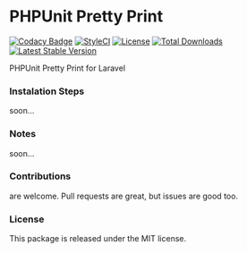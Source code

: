 <!--h-->
# PHPUnit Pretty Print

[![Codacy Badge](https://api.codacy.com/project/badge/Grade/1bd345b5a40144d48647bb79b0b8f91d)](https://www.codacy.com/app/laravel-enso/phpunit-pretty-print?utm_source=github.com&amp;utm_medium=referral&amp;utm_content=laravel-enso/phpunit-pretty-print&amp;utm_campaign=Badge_Grade)
[![StyleCI](https://styleci.io/repos/85675542/shield?branch=master)](https://styleci.io/repos/85675542)
[![License](https://poser.pugx.org/laravel-enso/actionlogger/license)](https://packagist.org/packages/laravel-enso/actionlogger)
[![Total Downloads](https://poser.pugx.org/laravel-enso/phpunit-pretty-print/downloads)](https://packagist.org/packages/laravel-enso/phpunit-pretty-print)
[![Latest Stable Version](https://poser.pugx.org/laravel-enso/phpunit-pretty-print/version)](https://packagist.org/packages/laravel-enso/phpunit-pretty-print)
<!--/h-->

PHPUnit Pretty Print for Laravel

### Instalation Steps

soon...

### Notes

soon...

<!--h-->
### Contributions

are welcome. Pull requests are great, but issues are good too.

### License

This package is released under the MIT license.
<!--/h-->